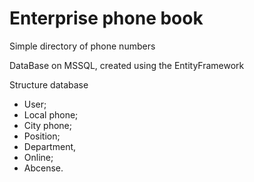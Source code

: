 # Enterprise phone book

Simple directory of phone numbers

DataBase on MSSQL, created using the EntityFramework

Structure database
- User;
- Local phone;
- City phone;
- Position;
- Department,
- Online;
- Abcense.
